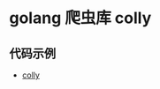 # golang 爬虫库 colly

## 代码示例

* [colly](https://github.com/jaronnie/gopher-road/tree/main/code/golang/third-party-library/colly)